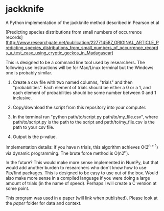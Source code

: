 # jackknife
A Python implementation of the jackknife method described in Pearson et al

[Predicting species distributions from small numbers of occurrence records] (http://www.researchgate.net/publication/227714587_ORIGINAL_ARTICLE_Predicting_species_distributions_from_small_numbers_of_occurrence_records_a_test_case_using_cryptic_geckos_in_Madagascar)

This is designed to be a command line tool used by researchers. The following use instructions will be for Mac/Linux terminal but the Windows one is probably similar.

1. Create a csv file with two named columns, "trials" and then "probabilities". Each element of trials should be either a 0 or a 1, and each element of probabilities should be some number between 0 and 1 inclusive.

2. Copy/download the script from this repository into your computer.

3. In the terminal run "python path/to/script.py path/to/my_file.csv", where path/to/script.py is the path to the script and path/to/my_file.csv is the path to your csv file.

4. Output is the p-value.

Implementation details: If you have n trials, this algorithm achieves O(2<sup>n + 1</sup>) via dynamic programming. The brute force method is O(n2<sup>n</sup>).

In the future? This would make more sense implemented in NumPy, but that would add another burden to researchers who don't know how to use Pip/find packages. This is designed to be easy to use out of the box. Would also make more sense in a compiled language if you were doing a large amount of trials (in the name of speed). Perhaps I will create a C version at some point.

This program was used in a paper (will link when published). Please look at the *paper* folder for data and context.